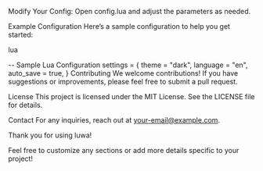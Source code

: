 Modify Your Config: Open config.lua and adjust the parameters as needed.

Example Configuration
Here’s a sample configuration to help you get started:

lua


-- Sample Lua Configuration
settings = {
    theme = "dark",
    language = "en",
    auto_save = true,
}
Contributing
We welcome contributions! If you have suggestions or improvements, please feel free to submit a pull request.

License
This project is licensed under the MIT License. See the LICENSE file for details.

Contact
For any inquiries, reach out at your-email@example.com.

Thank you for using luwa!

Feel free to customize any sections or add more details specific to your project!
